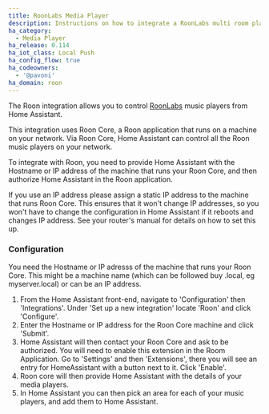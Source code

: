 ```yaml
---
title: RoonLabs Media Player
description: Instructions on how to integrate a RoonLabs multi room player into Home Assistant.
ha_category:
  - Media Player
ha_release: 0.114
ha_iot_class: Local Push
ha_config_flow: true
ha_codeowners:
  - '@pavoni'
ha_domain: roon
---
```


The Roon integration allows you to control [RoonLabs](https://roonlabs.com/) music players from Home Assistant.

This integration uses Roon Core, a Roon application that runs on a machine on your network. Via Roon Core, Home Assistant can control all the Roon music players on your network.

To integrate with Roon, you need to provide Home Assistant with the Hostname or IP address of the machine that runs your Roon Core, and then authorize Home Assistant in the Roon application.

<div class='note'>

If you use an IP address please assign a static IP address to the machine that runs Roon Core. This ensures that it won't change IP addresses, so you won't have to change the configuration in Home Assistant if it reboots and changes IP address. See your router's manual for details on how to set this up.

</div>

### Configuration

<div class='note'>

  You need the Hostname or IP adresss of the machine that runs your Roon Core. This might be a machine name (which can be followed buy .local, eg myserver.local) or can be an IP address.

</div>

1. From the Home Assistant front-end, navigate to 'Configuration' then 'Integrations'. Under 'Set up a new integration' locate 'Roon' and click 'Configure'.
2. Enter the Hostname or IP address for the Roon Core machine and click 'Submit'.
3. Home Assistant will then contact your Roon Core and ask to be authorized. You will need to enable this extension in the Room Application. Go to 'Settings' and then 'Extensions', there you will see an entry for HomeAssistant with a button next to it. Click 'Enable'.
4. Roon core will then provide Home Assistant with the details of your media players.
5. In Home Assistant you can then pick an area for each of your music players, and add them to Home Assistant.
